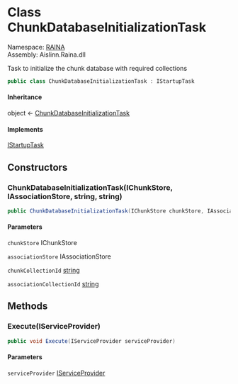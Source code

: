 # <a id="RAINA_ChunkDatabaseInitializationTask"></a> Class ChunkDatabaseInitializationTask

Namespace: [RAINA](RAINA.md)  
Assembly: Aislinn.Raina.dll  

Task to initialize the chunk database with required collections

```csharp
public class ChunkDatabaseInitializationTask : IStartupTask
```

#### Inheritance

object ← 
[ChunkDatabaseInitializationTask](RAINA.ChunkDatabaseInitializationTask.md)

#### Implements

[IStartupTask](RAINA.IStartupTask.md)

## Constructors

### <a id="RAINA_ChunkDatabaseInitializationTask__ctor_Aislinn_ChunkStorage_Interfaces_IChunkStore_Aislinn_ChunkStorage_Interfaces_IAssociationStore_System_String_System_String_"></a> ChunkDatabaseInitializationTask\(IChunkStore, IAssociationStore, string, string\)

```csharp
public ChunkDatabaseInitializationTask(IChunkStore chunkStore, IAssociationStore associationStore, string chunkCollectionId, string associationCollectionId)
```

#### Parameters

`chunkStore` IChunkStore

`associationStore` IAssociationStore

`chunkCollectionId` [string](https://learn.microsoft.com/dotnet/api/system.string)

`associationCollectionId` [string](https://learn.microsoft.com/dotnet/api/system.string)

## Methods

### <a id="RAINA_ChunkDatabaseInitializationTask_Execute_System_IServiceProvider_"></a> Execute\(IServiceProvider\)

```csharp
public void Execute(IServiceProvider serviceProvider)
```

#### Parameters

`serviceProvider` [IServiceProvider](https://learn.microsoft.com/dotnet/api/system.iserviceprovider)

